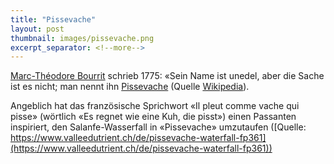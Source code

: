 ```yaml
---
title: "Pissevache"
layout: post
thumbnail: images/pissevache.png
excerpt_separator: <!--more-->
---
```


[Marc-Théodore Bourrit](https://de.wikipedia.org/wiki/Marc-Th%C3%A9odore_Bourrit) schrieb 1775: «Sein Name ist unedel, aber die Sache ist es nicht; man nennt ihn [Pissevache](https://s.geo.admin.ch/9d7f5068f5) (Quelle [Wikipedia](https://de.wikipedia.org/wiki/Pissevache)).

Angeblich hat das französische Sprichwort «Il pleut comme vache qui pisse» (wörtlich «Es regnet wie eine Kuh, die pisst») einen Passanten inspiriert, den Salanfe-Wasserfall in «Pissevache» umzutaufen ([Quelle: https://www.valleedutrient.ch/de/pissevache-waterfall-fp361](https://www.valleedutrient.ch/de/pissevache-waterfall-fp361))
<!--more-->